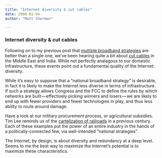 ```yaml
---
title: "Internet diversity & cut cables"
date: 2008-02-04
author: "Matt Sherman"

---
```


### Internet diversity &amp; cut cables

Following on to my previous post that [multiple broadband strategies](http://richvsreach.com/2008/02/01/what-we-have-are-multiple-broadband-strategies-this-is-a-good-thing/) are better than a single one, we’ve been hearing quite a bit about [cut cables](http://www.roughtype.com/archives/2008/02/who_cut_the_cab.php) in the Middle East and India. While not perfectly analagous to our domestic infrastructure, these events point out a fundamental quality of the Internet: diversity.

While it’s easy to suppose that a “national broadband strategy” is desirable, in fact it is likely to make the Internet less diverse in terms of infrastructure. If such a strategy allows Congress and the FCC to define the rules by which networks are built — effectively picking winners and losers — we are likely to end up with fewer providers and fewer technologies in play, and thus less ability to route around damage.

Have a look at our military procurement process, or agricultural subsidies. Tim Lee reminds us of the [cartelization of railroads](http://www.techliberation.com/archives/043314.php) in a previous century. Each of these examples put the power of an entire industry in the hands of a politically-connected few, via well-intended “national strategies”.

The Internet, by design, is about diversity and redundancy at a deep level. Seems to me the best way to maximize the Internet’s potential is to maximize these characteristics.
